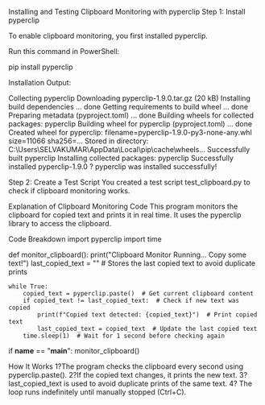 Installing and Testing Clipboard Monitoring with pyperclip
Step 1: Install pyperclip

To enable clipboard monitoring, you first installed pyperclip.

Run this command in PowerShell:

pip install pyperclip

Installation Output:

Collecting pyperclip
  Downloading pyperclip-1.9.0.tar.gz (20 kB)
  Installing build dependencies ... done
  Getting requirements to build wheel ... done
  Preparing metadata (pyproject.toml) ... done
Building wheels for collected packages: pyperclip
  Building wheel for pyperclip (pyproject.toml) ... done
  Created wheel for pyperclip: filename=pyperclip-1.9.0-py3-none-any.whl size=11066 sha256=...
  Stored in directory: C:\Users\SELVAKUMAR\AppData\Local\pip\cache\wheels...
Successfully built pyperclip
Installing collected packages: pyperclip
Successfully installed pyperclip-1.9.0
? pyperclip was installed successfully!

Step 2: Create a Test Script
You created a test script test_clipboard.py to check if clipboard monitoring works.


Explanation of Clipboard Monitoring Code
This program monitors the clipboard for copied text and prints it in real time. It uses the pyperclip library to access the clipboard.

Code Breakdown
import pyperclip
import time

def monitor_clipboard():
    print("Clipboard Monitor Running... Copy some text!")
    last_copied_text = ""  # Stores the last copied text to avoid duplicate prints

    while True:
        copied_text = pyperclip.paste()  # Get current clipboard content
        if copied_text != last_copied_text:  # Check if new text was copied
            print(f"Copied text detected: {copied_text}")  # Print copied text
            last_copied_text = copied_text  # Update the last copied text
        time.sleep(1)  # Wait for 1 second before checking again

if __name__ == "__main__":
    monitor_clipboard()

How It Works
1?The program checks the clipboard every second using pyperclip.paste().
2?If the copied text changes, it prints the new text.
3? last_copied_text is used to avoid duplicate prints of the same text.
4? The loop runs indefinitely until manually stopped (Ctrl+C).

